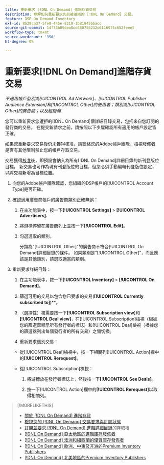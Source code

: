 ```yaml
---
title: 重新要求 [!DNL On Demand] 進階存貨交易
description: 瞭解如何重新要求先前被拒絕的 [!DNL On Demand] 交易。
feature: DSP On Demand Inventory
exl-id: 8b28ca37-5fe8-445e-8210-1b81945bbacc
source-git-commit: 14f78b89dea8cc680756232c6116975c652feee5
workflow-type: tm+mt
source-wordcount: '350'
ht-degree: 0%

---
```


# 重新要求[!DNL On Demand]進階存貨交易

*不適用帳戶型別為[!UICONTROL Ad Network]、[!UICONTROL Publisher Audience Extension]和[!UICONTROL Other]的使用者；類別為[!UICONTROL Other]的廣告商；以及經銷商*

您可以重新要求您遭拒的[!DNL On Demand]個詳細目錄交易，包括來自您訂閱的發行商的交易。 在提交新請求之前，請按照以下步驟確認所有適用的帳戶設定皆正確。

如果您重新要求交易後仍未獲得核准，請聯絡您的Adobe帳戶團隊，檢視發佈者是否有其他限制禁止您的帳戶存取交易。

交易獲得[核准](/help/dsp/inventory/on-demand-inventory-view-status.md)後，即預設會納入為所有[!DNL On Demand]詳細目錄的新刊登版位目標。 新交易也可作為現有刊登版位的目標，但您必須手動編輯刊登版位設定，以將交易新增為目標位置。

1. 向您的Adobe帳戶團隊確認，您組織的DSP帳戶的[!UICONTROL Account Type]是否正確。

1. 確認適用廣告商帳戶的廣告商類別正確無誤：

   1. 在主功能表中，按一下&#x200B;**[!UICONTROL Settings]** > **[!UICONTROL Advertisers].**

   1. 將游標停留在廣告商列上並按一下&#x200B;**[!UICONTROL Edit]**。

   1. 勾選選取的類別。

      分類為&quot;[!UICONTROL Other]&quot;的廣告商不符合[!UICONTROL On Demand]詳細目錄的條件。 如果類別是&quot;[!UICONTROL Other]&quot;，而且應該是其他類別，請選取適當的類別<!-- [category](/help/dsp/admin/advertiser-settings.md) -->。

1. 重新要求詳細目錄：

   1. 在主功能表中，按一下&#x200B;**[!UICONTROL Inventory]** > **[!UICONTROL On Demand]**。

   1. 篩選可用的交易以包含您已要求的交易(**[!UICONTROL Currently subscribed to]**)**。

   1. （選擇性）視需要按一下&#x200B;**[!UICONTROL Subscription view]**&#x200B;和&#x200B;**[!UICONTROL Deal view]**，在[!UICONTROL Subscription]檢視（根據您的篩選器顯示所有發行者的標誌）和[!UICONTROL Deal]檢視（根據您的篩選器列出每個發行者的所有交易）之間切換。

   1. 重新要求個別交易：

   * 從[!UICONTROL Deal]檢視中，按一下相關列[!UICONTROL Action]欄中的&#x200B;**[!UICONTROL Rerequest]**。

   * 從[!UICONTROL Subscription]檢視：

      1. 將游標放在發行者標誌上，然後按一下&#x200B;**[!UICONTROL See Deals]**。

      1. 按一下[!UICONTROL Action]欄中的&#x200B;**[!UICONTROL Rerequest]**&#x200B;以取得相關列。

>[!MORELIKETHIS]
>
>* [關於 [!DNL On Demand] 進階存貨](on-demand-inventory-about.md)
>* [檢視您的 [!DNL On Demand] 交易要求與訂閱狀態](on-demand-inventory-view-status.md)
>* [訂閱並要求 [!DNL On Demand] 進階詳細目錄](on-demand-inventory-subscribe.md)的存取權
>* [[!DNL On Demand] 亞太地區的進階庫存發佈者](on-demand-inventory-publishers-apac.md)
>* [[!DNL On Demand] 澳洲和紐西蘭的優質庫存發佈者](on-demand-inventory-publishers-anz.md)
>* [[!DNL On Demand] 歐洲、中東及非洲的Premium Inventory Publishers](on-demand-inventory-publishers-emea.md)
>* [[!DNL On Demand] 北美地區的Premium Inventory Publishers](on-demand-inventory-publishers-na.md)
